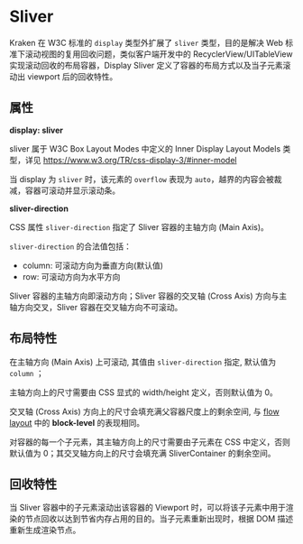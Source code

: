 # Sliver

Kraken 在 W3C 标准的 `display` 类型外扩展了 `sliver` 类型，目的是解决 Web 标准下滚动视图的复用回收问题，类似客户端开发中的 RecyclerView/UITableView 实现滚动回收的布局容器，Display Sliver 定义了容器的布局方式以及当子元素滚动出 viewport 后的回收特性。

## 属性

**display: sliver**

sliver 属于 W3C Box Layout Modes 中定义的 Inner Display Layout Models 类型，详见 https://www.w3.org/TR/css-display-3/#inner-model

当 display 为 `sliver` 时，该元素的 `overflow` 表现为 `auto`，越界的内容会被裁减，容器可滚动并显示滚动条。

**sliver-direction**

CSS 属性 `sliver-direction` 指定了 Sliver 容器的主轴方向 (Main Axis)。

`sliver-direction` 的合法值包括：

- column: 可滚动方向为垂直方向(默认值)
- row: 可滚动方向为水平方向

Sliver 容器的主轴方向即滚动方向；Sliver 容器的交叉轴 (Cross Axis) 方向与主轴方向交叉，Sliver 容器在交叉轴方向不可滚动。

## 布局特性

在主轴方向 (Main Axis) 上可滚动, 其值由 `sliver-direction` 指定, 默认值为 `column` ；

主轴方向上的尺寸需要由 CSS 显式的 width/height 定义，否则默认值为 0。

交叉轴 (Cross Axis) 方向上的尺寸会填充满父容器尺度上的剩余空间, 与 [flow layout](https://www.w3.org/TR/css-display-3/#flow-layout) 中的 **block-level** 的表现相同。

对容器的每一个子元素，其主轴方向上的尺寸需要由子元素在 CSS 中定义，否则默认值为 0；其交叉轴方向上的尺寸会填充满 SliverContainer 的剩余空间。

## 回收特性

当 Sliver 容器中的子元素滚动出该容器的 Viewport 时，可以将该子元素中用于渲染的节点回收以达到节省内存占用的目的。当子元素重新出现时，根据 DOM 描述重新生成渲染节点。
